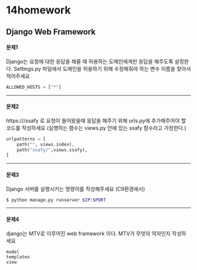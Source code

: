 # 14homework

## Django Web Framework

#### 문제1

Django는 요청에 대한 응답을 해줄 때 허용하는 도메인에게만 응답을 해주도록
설정한다. Settings.py 파일에서 도메인을 허용하기 위해 수정해줘야 하는 변수
이름을 찾아서 적어주세요

```python
ALLOWED_HOSTS = ["*"]
```

---

#### 문제2

https://<your-server-url>/ssafy 로 요청이 들어왔을때 응답을 해주기 위해
urls.py에 추가해주어야 할 코드를 작성하세요 (실행하는 함수는 views.py 안에
있는 ssafy 함수라고 가정한다.)

```python
urlpatterns = [
    path("", views.index),
    path("ssafy/",views.ssafy),
]
```

---

#### 문제3

Django 서버를 실행시키는 명령어를 작성해주세요 (C9환경에서)

```bash
$ python manage.py runserver $IP:$PORT
```

---

#### 문제4

django는 MTV로 이루어진 web framework 이다. MTV가 무엇의 약자인지 작성하
세요

```
model
templates
view
```

